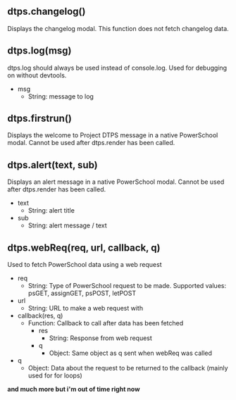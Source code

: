 ## dtps.changelog()
Displays the changelog modal. This function does not fetch changelog data.

## dtps.log(msg)
dtps.log should always be used instead of console.log. Used for debugging on without devtools.
* msg
  * String: message to log

## dtps.firstrun()
Displays the welcome to Project DTPS message in a native PowerSchool modal. Cannot be used after dtps.render has been called.

## dtps.alert(text, sub)
Displays an alert message in a native PowerSchool modal. Cannot be used after dtps.render has been called.
* text
  * String: alert title
* sub
  * String: alert message / text

## dtps.webReq(req, url, callback, q)
Used to fetch PowerSchool data using a web request
* req
  * String: Type of PowerSchool request to be made. Supported values: psGET, assignGET, psPOST, letPOST
* url
  * String: URL to make a web request with
* callback(res, q)
  * Function: Callback to call after data has been fetched
    * res
      * String: Response from web request
    * q
      * Object: Same object as q sent when webReq was called
* q
  * Object: Data about the request to be returned to the callback (mainly used for for loops)
 
 **and much more but i'm out of time right now**
